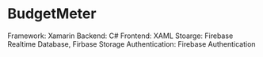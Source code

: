 # BudgetMeter

Framework: Xamarin
Backend: C#
Frontend: XAML
Stoarge: Firebase Realtime Database, Firbase Storage
Authentication: Firebase Authentication
